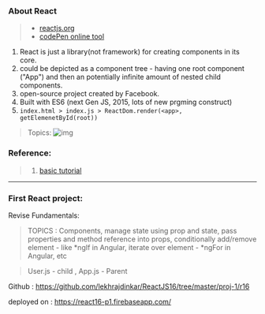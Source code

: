 ### About React

> - [reactjs.org](https://reactjs.org/)
> - [codePen online tool](https://codepen.io/)

1. React is just a library(not framework) for creating components in its core.
2. could be depicted as a component tree - having one root component ("App") and then an potentially infinite amount of nested child components.
3. open-source project created by Facebook.
4. Built with ES6 (next Gen JS, 2015, lots of new prgming construct)
5. `index.html > index.js > ReactDom.render(<app>, getElemenetById(root))`

> Topics:
 ![img](https://github.com/lekhrajdinkar/ReactJS16/blob/master/NOTES/asset/topic.jpg)


### Reference:
> 1. [basic tutorial](https://www.taniarascia.com/getting-started-with-react/)

***

### First React project: 

Revise Fundamentals:
 > TOPICS : Components, manage state using prop and state, pass properties and method reference into props, conditionally add/remove element - like *ngIf in Angular, iterate over element - *ngFor in Angular, etc

> User.js - child , App.js - Parent

Github : https://github.com/lekhrajdinkar/ReactJS16/tree/master/proj-1/r16

deployed on : https://react16-p1.firebaseapp.com/


